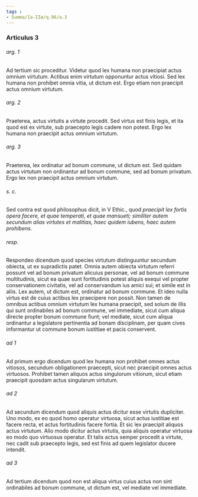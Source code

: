 ```yaml
---
tags : 
- Summa/Ia-IIæ/q.96/a.3
---
```


### Articulus 3

###### arg. 1
Ad tertium sic proceditur. Videtur quod lex humana non praecipiat actus omnium virtutum. Actibus enim virtutum opponuntur actus vitiosi. Sed lex humana non prohibet omnia vitia, ut dictum est. Ergo etiam non praecipit actus omnium virtutum.

###### arg. 2
Praeterea, actus virtutis a virtute procedit. Sed virtus est finis legis, et ita quod est ex virtute, sub praecepto legis cadere non potest. Ergo lex humana non praecipit actus omnium virtutum.

###### arg. 3
Praeterea, lex ordinatur ad bonum commune, ut dictum est. Sed quidam actus virtutum non ordinantur ad bonum commune, sed ad bonum privatum. Ergo lex non praecipit actus omnium virtutum.

###### s. c.
Sed contra est quod philosophus dicit, in V Ethic., quod *praecipit lex fortis opera facere, et quae temperati, et quae mansueti; similiter autem secundum alias virtutes et malitias, haec quidem iubens, haec autem prohibens*.

###### resp.
Respondeo dicendum quod species virtutum distinguuntur secundum obiecta, ut ex supradictis patet. Omnia autem obiecta virtutum referri possunt vel ad bonum privatum alicuius personae, vel ad bonum commune multitudinis, sicut ea quae sunt fortitudinis potest aliquis exequi vel propter conservationem civitatis, vel ad conservandum ius amici sui; et simile est in aliis. Lex autem, ut dictum est, ordinatur ad bonum commune. Et ideo nulla virtus est de cuius actibus lex praecipere non possit. Non tamen de omnibus actibus omnium virtutum lex humana praecipit, sed solum de illis qui sunt ordinabiles ad bonum commune, vel immediate, sicut cum aliqua directe propter bonum commune fiunt; vel mediate, sicut cum aliqua ordinantur a legislatore pertinentia ad bonam disciplinam, per quam cives informantur ut commune bonum iustitiae et pacis conservent.

###### ad 1
Ad primum ergo dicendum quod lex humana non prohibet omnes actus vitiosos, secundum obligationem praecepti, sicut nec praecipit omnes actus virtuosos. Prohibet tamen aliquos actus singulorum vitiorum, sicut etiam praecipit quosdam actus singularum virtutum.

###### ad 2
Ad secundum dicendum quod aliquis actus dicitur esse virtutis dupliciter. Uno modo, ex eo quod homo operatur virtuosa, sicut actus iustitiae est facere recta, et actus fortitudinis facere fortia. Et sic lex praecipit aliquos actus virtutum. Alio modo dicitur actus virtutis, quia aliquis operatur virtuosa eo modo quo virtuosus operatur. Et talis actus semper procedit a virtute, nec cadit sub praecepto legis, sed est finis ad quem legislator ducere intendit.

###### ad 3
Ad tertium dicendum quod non est aliqua virtus cuius actus non sint ordinabiles ad bonum commune, ut dictum est, vel mediate vel immediate.

